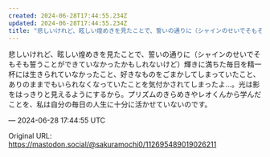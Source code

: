 ```yaml
---
created: 2024-06-28T17:44:55.234Z
updated: 2024-06-28T17:44:55.234Z
title: "悲しいけれど、眩しい煌めきを見たことで、誓いの通りに（シャインのせいでそもそも誓[...]"
---
```


<p>悲しいけれど、眩しい煌めきを見たことで、誓いの通りに（シャインのせいでそもそも誓うことができていなかったかもしれないけど）輝きに満ちた毎日を精一杯には生きられていなかったこと、好きなものをごまかしてしまっていたこと、ありのままでもいられなくなっていたことを気付かされてしまったよ…。光は影をはっきりと見えるようにするから。プリズムのきらめきやレオくんから学んだことを、私は自分の毎日の人生に十分に活かせていないのです。</p>

&mdash; 2024-06-28 17:44:55 UTC

Original URL: https://mastodon.social/@sakuramochi0/112695489019026211
